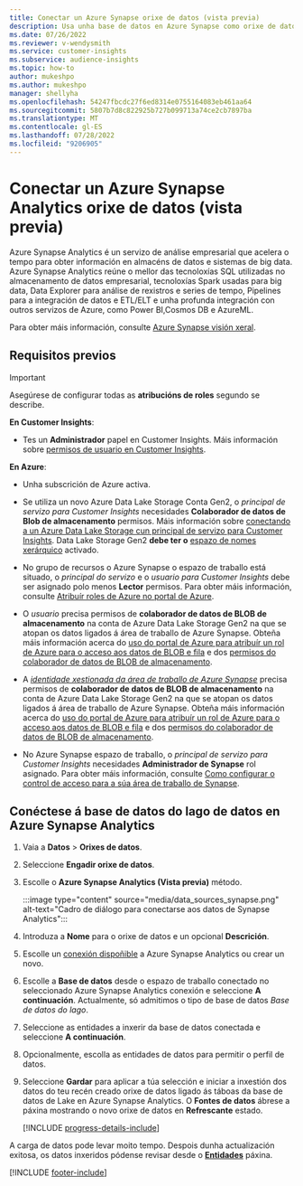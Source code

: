 ```yaml
---
title: Conectar un Azure Synapse orixe de datos (vista previa)
description: Usa unha base de datos en Azure Synapse como orixe de datos en Dynamics 365 Customer Insights.
ms.date: 07/26/2022
ms.reviewer: v-wendysmith
ms.service: customer-insights
ms.subservice: audience-insights
ms.topic: how-to
author: mukeshpo
ms.author: mukeshpo
manager: shellyha
ms.openlocfilehash: 54247fbcdc27f6ed8314e0755164083eb461aa64
ms.sourcegitcommit: 5807b7d8c822925b727b099713a74ce2cb7897ba
ms.translationtype: MT
ms.contentlocale: gl-ES
ms.lasthandoff: 07/28/2022
ms.locfileid: "9206905"
---
```

# <a name="connect-an-azure-synapse-analytics-data-source-preview"></a>Conectar un Azure Synapse Analytics orixe de datos (vista previa)

Azure Synapse Analytics é un servizo de análise empresarial que acelera o tempo para obter información en almacéns de datos e sistemas de big data. Azure Synapse Analytics reúne o mellor das tecnoloxías SQL utilizadas no almacenamento de datos empresarial, tecnoloxías Spark usadas para big data, Data Explorer para análise de rexistros e series de tempo, Pipelines para a integración de datos e ETL/ELT e unha profunda integración con outros servizos de Azure, como Power BI,Cosmos DB e AzureML.

Para obter máis información, consulte [Azure Synapse visión xeral](/azure/synapse-analytics/overview-what-is).

## <a name="prerequisites"></a>Requisitos previos

> [!IMPORTANT]
> Asegúrese de configurar todas as **atribucións de roles** segundo se describe.  

**En Customer Insights**:

* Tes un **Administrador** papel en Customer Insights. Máis información sobre [permisos de usuario en Customer Insights](permissions.md#assign-roles-and-permissions).

**En Azure**:

- Unha subscrición de Azure activa.

- Se utiliza un novo Azure Data Lake Storage Conta Gen2, o *principal de servizo para Customer Insights* necesidades **Colaborador de datos de Blob de almacenamento** permisos. Máis información sobre [conectando a un Azure Data Lake Storage cun principal de servizo para Customer Insights](connect-service-principal.md). Data Lake Storage Gen2 **debe ter o** [espazo de nomes xerárquico](/azure/storage/blobs/data-lake-storage-namespace) activado.

- No grupo de recursos o Azure Synapse o espazo de traballo está situado, o *principal do servizo* e o *usuario para Customer Insights* debe ser asignado polo menos **Lector** permisos. Para obter máis información, consulte [Atribuír roles de Azure no portal de Azure](/azure/role-based-access-control/role-assignments-portal).

- O *usuario* precisa permisos de **colaborador de datos de BLOB de almacenamento** na conta de Azure Data Lake Storage Gen2 na que se atopan os datos ligados á área de traballo de Azure Synapse. Obteña máis información acerca do [uso do portal de Azure para atribuír un rol de Azure para o acceso aos datos de BLOB e fila](/azure/storage/common/storage-auth-aad-rbac-portal) e dos [permisos do colaborador de datos de BLOB de almacenamento](/azure/role-based-access-control/built-in-roles#storage-blob-data-contributor).

- A *[identidade xestionada da área de traballo de Azure Synapse](/azure/synapse-analytics/security/synapse-workspace-managed-identity)* precisa permisos de **colaborador de datos de BLOB de almacenamento** na conta de Azure Data Lake Storage Gen2 na que se atopan os datos ligados á área de traballo de Azure Synapse. Obteña máis información acerca do [uso do portal de Azure para atribuír un rol de Azure para o acceso aos datos de BLOB e fila](/azure/storage/common/storage-auth-aad-rbac-portal) e dos [permisos do colaborador de datos de BLOB de almacenamento](/azure/role-based-access-control/built-in-roles#storage-blob-data-contributor).

- No Azure Synapse espazo de traballo, o *principal de servizo para Customer Insights* necesidades **Administrador de Synapse** rol asignado. Para obter máis información, consulte [Como configurar o control de acceso para a súa área de traballo de Synapse](/azure/synapse-analytics/security/how-to-set-up-access-control).

## <a name="connect-to-the-data-lake-database-in-azure-synapse-analytics"></a>Conéctese á base de datos do lago de datos en Azure Synapse Analytics

1. Vaia a **Datos** > **Orixes de datos**.

1. Seleccione **Engadir orixe de datos**.

1. Escolle o **Azure Synapse Analytics (Vista previa)** método.

   :::image type="content" source="media/data_sources_synapse.png" alt-text="Cadro de diálogo para conectarse aos datos de Synapse Analytics":::
  
1. Introduza a **Nome** para o orixe de datos e un opcional **Descrición**.

1. Escolle un [conexión dispoñible](connections.md) a Azure Synapse Analytics ou crear un novo.

1. Escolle a **Base de datos** desde o espazo de traballo conectado no seleccionado Azure Synapse Analytics conexión e seleccione **A continuación**. Actualmente, só admitimos o tipo de base de datos *Base de datos do lago*.

1. Seleccione as entidades a inxerir da base de datos conectada e seleccione **A continuación**.

1. Opcionalmente, escolla as entidades de datos para permitir o perfil de datos.

1. Seleccione **Gardar** para aplicar a túa selección e iniciar a inxestión dos datos do teu recén creado orixe de datos ligado ás táboas da base de datos de Lake en Azure Synapse Analytics. O **Fontes de datos** ábrese a páxina mostrando o novo orixe de datos en **Refrescante** estado.

   [!INCLUDE [progress-details-include](includes/progress-details-pane.md)]

A carga de datos pode levar moito tempo. Despois dunha actualización exitosa, os datos inxeridos pódense revisar desde o [**Entidades**](entities.md) páxina.

[!INCLUDE [footer-include](includes/footer-banner.md)]
